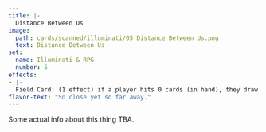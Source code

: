 ```yaml
---
title: |-
  Distance Between Us
image: 
  path: cards/scanned/illuminati/05 Distance Between Us.png
  text: Distance Between Us
set:
  name: Illuminati & RPG
  number: 5
effects: 
- |-
  Field Card: (1 effect) if a player hits 0 cards (in hand), they draw until they have the same number as there opponent, then discard this card.
flavor-text: "So close yet so far away."
---
```

Some actual info about this thing TBA.
